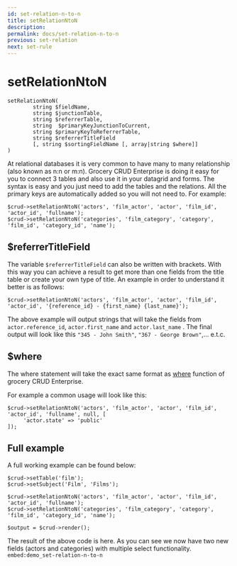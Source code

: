 ```yaml
---
id: set-relation-n-to-n
title: setRelationNtoN
description: 
permalink: docs/set-relation-n-to-n
previous: set-relation
next: set-rule
---
```


# setRelationNtoN


<pre><code class="language-php">setRelationNtoN(
        string $fieldName,
        string $junctionTable,
        string $referrerTable,
        string  $primaryKeyJunctionToCurrent, 
        string $primaryKeyToReferrerTable, 
        string $referrerTitleField
        [, string $sortingFieldName [, array|string $where]]
)</code></pre>
At relational databases it is very common to have many to many relationship (also known as n:n or m:n). Grocery CRUD Enterprise is doing it easy for you to connect 3 tables and also use it in your datagrid and forms. The syntax is easy and you just need to add the tables and the relations. All the primary keys are automatically added so you will not need to. For example:

<pre><code class="language-php">$crud->setRelationNtoN('actors', 'film_actor', 'actor', 'film_id', 'actor_id', 'fullname');
$crud->setRelationNtoN('categories', 'film_category', 'category', 'film_id', 'category_id', 'name');</code></pre>

<h2>$referrerTitleField</h2>

The variable <code>$referrerTitleField</code> can also be written with brackets. With this way you can achieve a result to get more than one fields from the title table or create your own type of title. An example in order to understand it better is as follows:

<pre><code class="language-php">$crud->setRelationNtoN('actors', 'film_actor', 'actor', 'film_id', 'actor_id', '{reference_id} - {first_name} {last_name}');</code></pre>

The above example will output strings that will take the fields from <code>actor.reference_id</code>, <code>actor.first_name</code> and <code>actor.last_name</code> . The final output will look like this <code>"345 - John Smith"</code>, <code>"367 - George Brown"</code>,... e.t.c. 

<h2>$where</h2>
The where statement will take the exact same format as <a href="https://www.grocerycrud.com/enterprise/api-and-function-list/where-3" target="_blank">where</a> function of grocery CRUD Enterprise. 

For example a common usage will look like this:

<pre><code class="language-php">$crud->setRelationNtoN('actors', 'film_actor', 'actor', 'film_id', 'actor_id', 'fullname', null, [
     'actor.state' => 'public'
]);</code></pre>

## Full example

A full working example can be found below:
<pre><code class="language-php">$crud->setTable('film');
$crud->setSubject('Film', 'Films');

$crud->setRelationNtoN('actors', 'film_actor', 'actor', 'film_id', 'actor_id', 'fullname');
$crud->setRelationNtoN('categories', 'film_category', 'category', 'film_id', 'category_id', 'name');

$output = $crud->render();</code></pre>

The result of the above code is here. As you can see we now have two new fields (actors and categories) with multiple select functionality.
`embed:demo_set-relation-n-to-n`
